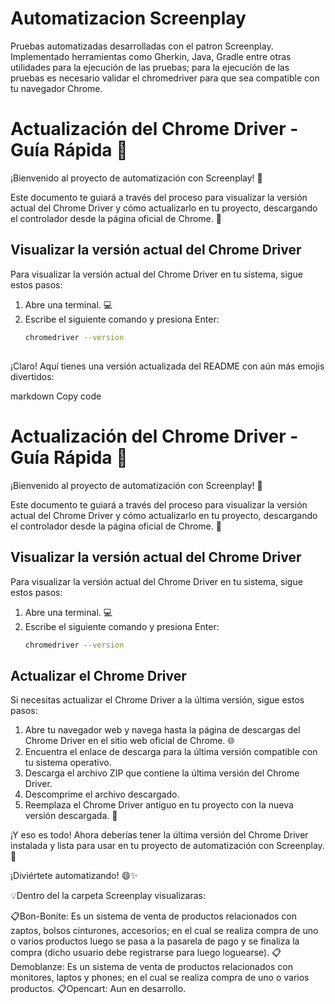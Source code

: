 # Automatizacion Screenplay

Pruebas automatizadas desarrolladas con el patron Screenplay. Implementado herramientas como Gherkin, Java, Gradle entre otras utilidades para la ejecución de las pruebas; para la ejecución de las pruebas es necesario validar el chromedriver para que sea compatible con tu navegador Chrome. 

# Actualización del Chrome Driver - Guía Rápida 🌟

¡Bienvenido al proyecto de automatización con Screenplay! 🤖

Este documento te guiará a través del proceso para visualizar la versión actual del Chrome Driver y cómo actualizarlo en tu proyecto, descargando el controlador desde la página oficial de Chrome. 🎉

## Visualizar la versión actual del Chrome Driver

Para visualizar la versión actual del Chrome Driver en tu sistema, sigue estos pasos:

1. Abre una terminal. 💻
2. Escribe el siguiente comando y presiona Enter:
   ```bash
   chromedriver --version
## 
¡Claro! Aquí tienes una versión actualizada del README con aún más emojis divertidos:

markdown
Copy code
# Actualización del Chrome Driver - Guía Rápida 🌟

¡Bienvenido al proyecto de automatización con Screenplay! 🤖

Este documento te guiará a través del proceso para visualizar la versión actual del Chrome Driver y cómo actualizarlo en tu proyecto, descargando el controlador desde la página oficial de Chrome. 🎉

## Visualizar la versión actual del Chrome Driver

Para visualizar la versión actual del Chrome Driver en tu sistema, sigue estos pasos:

1. Abre una terminal. 💻
2. Escribe el siguiente comando y presiona Enter:
   ```bash
   chromedriver --version
   
 ## Actualizar el Chrome Driver
Si necesitas actualizar el Chrome Driver a la última versión, sigue estos pasos:

1. Abre tu navegador web y navega hasta la página de descargas del Chrome Driver en el sitio web oficial de Chrome. 🌐
2. Encuentra el enlace de descarga para la última versión compatible con tu sistema operativo.
3. Descarga el archivo ZIP que contiene la última versión del Chrome Driver.
4. Descomprime el archivo descargado.
5. Reemplaza el Chrome Driver antiguo en tu proyecto con la nueva versión descargada. 🔧
   
¡Y eso es todo! Ahora deberías tener la última versión del Chrome Driver instalada y lista para usar en tu proyecto de automatización con Screenplay. 🚀

¡Diviértete automatizando! 😄✨


💡Dentro del la carpeta Screenplay visualizaras:

📋Bon-Bonite: Es un sistema de venta de productos relacionados con zaptos, bolsos cinturones, accesorios; en el cual se realiza compra de uno o varios productos luego se pasa a la pasarela de pago y se finaliza la compra (dicho usuario debe registrarse para luego loguearse). 
📋Demoblanze: Es un sistema de venta de productos relacionados con monitores, laptos y phones; en el cual se realiza compra de uno o varios productos.
📋Opencart: Aun en desarrollo.



